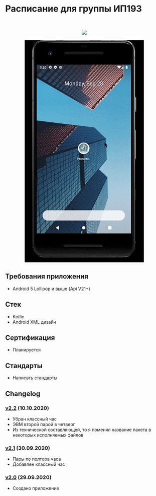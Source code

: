 # Расписание для группы ИП193
<br>
<p align="center">
 <a href="https://github.com/LencoDigitexer/ip193/releases/download/v2.2/schedule_ip193_v2.2.apk" download>
<img src="http://nbrienvis.nic.in/WriteReadData/UserFiles/app_download(1).gif">
</a> </p>

<p align="center">
  <img src="https://github.com/DinkiGOnki/ip193/blob/master/demo.gif?raw=true"/>
</p>


## Требования приложения
+ Android 5 Lollipop и выше (Api V21+)

## Стек
+ Kotlin
+ Android XML дизайн

## Сертификация
+ Планируется

## Стандарты
+ Написать стандарты

## Changelog
### [v2.2](https://github.com/LencoDigitexer/ip193/releases/tag/v2.2) (10.10.2020)
* Убран классный час
* ЭВМ второй парой в четверг
* Из технической составляющей, то я поменял название пакета в некоторых исполняемых файлов

### [v2.1](https://github.com/LencoDigitexer/ip193/releases/tag/v2.1) (30.09.2020)
* Пары по полтора часа
* Добавлен классный час

### [v2.0](https://github.com/LencoDigitexer/ip193/releases/tag/v2.0) (29.09.2020)
* Создано приложение
